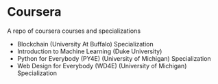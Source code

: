 # Coursera
A repo of coursera courses and specializations
<ul>
  <li>Blockchain (University At Buffalo) Specialization</li>
  <li>Introduction to Machine Learning (Duke University)</li>
  <li>Python for Everybody (PY4E) (University of Michigan) Specialization</li>
  <li>Web Design for Everybody (WD4E) (University of Michigan) Specialization</li>
</ul>
